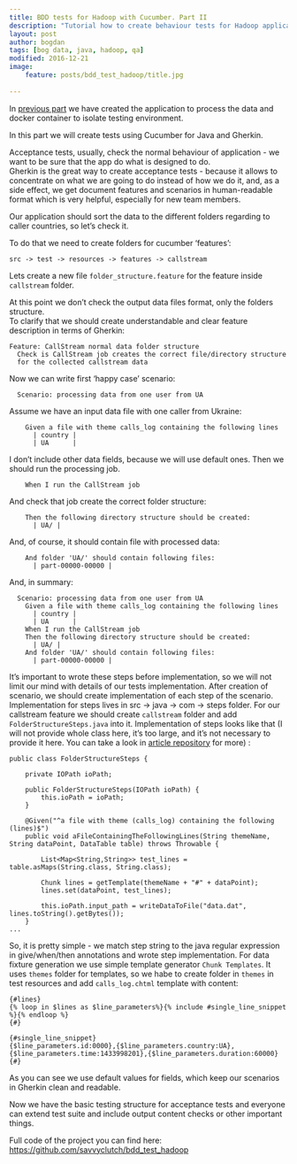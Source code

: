 ```yaml
---
title: BDD tests for Hadoop with Cucumber. Part II
description: "Tutorial how to create behaviour tests for Hadoop application with Cucumber. Part II: tests"
layout: post
author: bogdan
tags: [bog data, java, hadoop, qa]
modified: 2016-12-21
image:
    feature: posts/bdd_test_hadoop/title.jpg
    
---
```


In [previous part](http://www.savvyclutch.com/BDD-tests-for-Hadoop-with-Cucumber-part-I/) we have created the application to process the data and docker container to isolate testing environment.
   
In this part we will create tests using Cucumber for Java and Gherkin.

Acceptance tests, usually, check the normal behaviour of application - we want to be sure that the app do what is designed to do.  
Gherkin is the great way to create acceptance tests - because it allows to concentrate on what we are going to do instead of how we do it, 
and, as a side effect, we get document features and scenarios in human-readable format which is very helpful, especially for new team members.

<!-- more -->

Our application should sort the data to the different folders regarding to caller countries, so let’s check it. 

To do that we need to create folders for cucumber ‘features’:

`src -> test -> resources -> features -> callstream`

Lets create a new file `folder_structure.feature` for the feature inside `callstream` folder.

At this point we don’t check the output data files format, only the folders structure.  
To clarify that we should create understandable and clear feature description in terms of Gherkin:

```
Feature: CallStream normal data folder structure
  Check is CallStream job creates the correct file/directory structure
  for the collected callstream data
```

Now we can write first ‘happy case’ scenario:

```
  Scenario: processing data from one user from UA
```

Assume we have an input data file with one caller from Ukraine:

```
    Given a file with theme calls_log containing the following lines
      | country |
      | UA      |
```

I don’t include other data fields, because we will use default ones. 
Then we should run the processing job. 

```
    When I run the CallStream job
```

And check that job create the correct folder structure:

```
    Then the following directory structure should be created:
      | UA/ |
```

And, of course, it should contain file with processed data:

```
    And folder 'UA/' should contain following files:
      | part-00000-00000 |
```

And, in summary:

```
  Scenario: processing data from one user from UA
    Given a file with theme calls_log containing the following lines
      | country |
      | UA      |
    When I run the CallStream job
    Then the following directory structure should be created:
      | UA/ |
    And folder 'UA/' should contain following files:
      | part-00000-00000 |
```

It’s important to wrote these steps before implementation, so we will not limit our mind with details of our tests implementation. 
After creation of scenario, we should create implementation of each step of the scenario. 
Implementation for steps lives in src -> java -> com -> steps folder. 
For our callstream feature we should create `callstream` folder  and add `FolderStructureSteps.java` into it. 
Implementation of steps looks like that (I will not provide whole class here, it’s too large, and it’s not necessary to provide it here. 
You can take a look in [article repository](https://github.com/savvyclutch/bdd_test_hadoop) for more)  :

```
public class FolderStructureSteps {

    private IOPath ioPath;

    public FolderStructureSteps(IOPath ioPath) {
        this.ioPath = ioPath;
    }

    @Given("^a file with theme (calls_log) containing the following (lines)$")
    public void aFileContainingTheFollowingLines(String themeName, String dataPoint, DataTable table) throws Throwable {

        List<Map<String,String>> test_lines = table.asMaps(String.class, String.class);

        Chunk lines = getTemplate(themeName + "#" + dataPoint);
        lines.set(dataPoint, test_lines);

        this.ioPath.input_path = writeDataToFile("data.dat", lines.toString().getBytes());
    }
...
```

So, it is pretty simple - we match step string to the java regular expression in give/when/then annotations and wrote step implementation. 
For data fixture generation we use simple template generator  `Chunk Templates`. 
It uses `themes` folder for templates, so we habe to create folder in `themes` in test resources and add `calls_log.chtml` template with content:

```
{#lines}
{% loop in $lines as $line_parameters%}{% include #single_line_snippet %}{% endloop %}
{#}

{#single_line_snippet}
{$line_parameters.id:0000},{$line_parameters.country:UA},{$line_parameters.time:1433998201},{$line_parameters.duration:60000}
{#}
```

As you can see we use default values for fields, which keep our scenarios in Gherkin clean and readable.  

Now we have the basic testing structure for acceptance tests and everyone can extend test suite and include output content checks or other important things. 
 
Full code of the project you can find here: https://github.com/savvyclutch/bdd_test_hadoop


